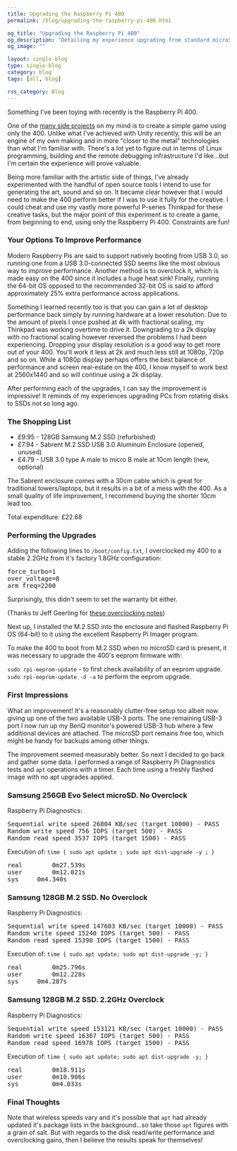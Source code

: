 ```yaml
---
title: Upgrading the Raspberry Pi 400
permalink: /blog/upgrading-the-raspberry-pi-400.html

og_title: "Upgrading the Raspberry Pi 400"
og_description: "Detailing my experience upgrading from standard microSD storage to NVMe via USB3."
og_image: ""

layout: single-blog
type: single-blog
category: blog
tags: [all, blog]

rss_category: Blog
---
```


Something I've been toying with recently is the Raspberry Pi 400.

One of the <a href="https://www.commitstrip.com/en/2014/11/25/west-side-project-story" rel="noopener" target="_blank">many side projects</a> on my mind is to create a simple game using only the 400. Unlike what I've achieved with Unity recently, this will be an engine of my own making and in more "closer to the metal" technologies than what I'm familiar with. There's a lot yet to figure out in terms of Linux programming, building and the remote debugging infrastructure I'd like...but I'm certain the experience will prove valuable.

Being more familiar with the artistic side of things, I've already experimented with the handful of open source tools I intend to use for generating the art, sound and so on. It became clear however that I would need to make the 400 perform better if I was to use it fully for the creative. I could cheat and use my vastly more powerful P-series Thinkpad for these creative tasks, but the major point of this experiment is to create a game, from beginning to end, using only the Raspberry Pi 400. Constraints are fun!


### Your Options To Improve Performance

Modern Raspberry Pis are said to support natively booting from USB 3.0, so running one from a USB 3.0-connected SSD seems like the most obvious way to improve performance. Another method is to overclock it, which is made easy on the 400 since it includes a huge heat sink! Finally, running the 64-bit OS opposed to the recommended 32-bit OS is said to afford approximately 25% extra performance across applications.

Something I learned recently too is that you can gain a lot of desktop performance back simply by running hardware at a lower resolution. Due to the amount of pixels I once pushed at 4k with fractional scaling, my Thinkpad was working overtime to drive it. Downgrading to a 2k display with no fractional scaling however reversed the problems I had been experiencing. Dropping your display resolution is a good way to get more out of your 400. You'll work it less at 2k and much less still at 1080p, 720p and so on. While a 1080p display perhaps offers the best balance of performance and screen real-estate on the 400, I know myself to work best at 2560x1440 and so will continue using a 2k display.

After performing each of the upgrades, I can say the improvement is impressive! It reminds of my experiences upgrading PCs from rotating disks to SSDs not so long ago.


### The Shopping List

* £9.95 - 128GB Samsung M.2 SSD (refurbished)
* £7.94 - Sabrent M.2 SSD USB 3.0 Aluminum Enclosure (opened, unused)
* £4.79 - USB 3.0 type A male to micro B male at 10cm length (new, optional)

The Sabrent enclosure comes with a 30cm cable which is great for traditional towers/laptops, but it results in a bit of a mess with the 400. As a small quality of life improvement, I recommend buying the shorter 10cm lead too.

Total expenditure: £22.68


### Performing the Upgrades

Adding the following lines to `/boot/config.txt`, I overclocked my 400 to a stable 2.2GHz from it's factory 1.8GHz configuration:

<pre>
force_turbo=1
over_voltage=8
arm_freq=2200
</pre>

Surprisingly, this didn't seem to set the warranty bit either.

(Thanks to Jeff Geerling for <a href="https://www.jeffgeerling.com/blog/2020/raspberry-pi-400-can-be-overclocked-22-ghz" rel="noopener" target="_blank">these overclocking notes</a>)

Next up, I installed the M.2 SSD into the enclosure and flashed Raspberry Pi OS (64-bit) to it using the excellent Raspberry Pi Imager program.

To make the 400 to boot from M.2 SSD when no microSD card is present, it was necessary to upgrade the 400's eeprom firmware with:

`sudo rpi-eeprom-update` - to first check availability of an eeprom upgrade.  
`sudo rpi-eeprom-update -d -a` to perform the eeprom upgrade.  


### First Impressions

What an improvement! It's a reasonably clutter-free setup too albeit now giving up one of the two available USB-3 ports. The one remaining USB-3 port I now run up my BenQ monitor's powered USB-3 hub where a few additional devices are attached. The microSD port remains free too, which might be handy for backups among other things.

The improvement seemed measurably better. So next I decided to go back and gather some data. I performed a range of Raspberry Pi Diagnostics tests and `apt` operations with a timer. Each time using a freshly flashed image with no apt upgrades applied.


### Samsung 256GB Evo Select microSD. No Overclock

Raspberry Pi Diagnostics:

<pre>
Sequential write speed 26804 KB/sec (target 10000) - PASS
Random write speed 756 IOPS (target 500) - PASS
Random read speed 3537 IOPS (target 1500) - PASS
</pre>

Execution of: `time { sudo apt update ; sudo apt dist-upgrade -y ; }`

<pre>
real		0m27.539s
user		0m12.021s
sys		0m4.340s
</pre>


### Samsung 128GB M.2 SSD. No Overclock

Raspberry Pi Diagnostics:

<pre>
Sequential write speed 147603 KB/sec (target 10000) - PASS
Random write speed 15240 IOPS (target 500) - PASS
Random read speed 15398 IOPS (target 1500) - PASS
</pre>

Execution of: `time { sudo apt update; sudo apt dist-upgrade -y; }`

<pre>
real		0m25.796s
user		0m12.228s
sys		0m4.287s
</pre>


### Samsung 128GB M.2 SSD. 2.2GHz Overclock

Raspberry Pi Diagnostics:

<pre>
Sequential write speed 153121 KB/sec (target 10000) - PASS
Random write speed 16367 IOPS (target 500) - PASS
Random read speed 16978 IOPS (target 1500) - PASS
</pre>

Execution of: `time { sudo apt update; sudo apt dist-upgrade -y; }`
<pre>
real		0m18.911s
user		0m10.906s
sys 		0m4.033s
</pre>


### Final Thoughts

Note that wireless speeds vary and it's possible that `apt` had already updated it's package lists in the background...so take those `apt` figures with a grain of salt. But with regards to the disk read/write performance and overclocking gains, then I believe the results speak for themselves!